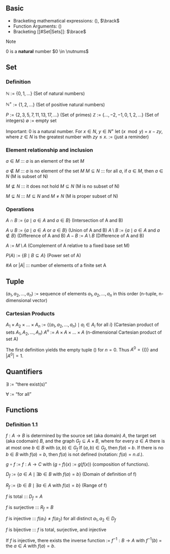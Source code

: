 ## Basic
- Bracketing mathematical expressions: $\lparen \rparen$, $\brack$
- Function Arguments: $\lparen \rparen$
- Bracketing [[#Set|Sets]]: $\brace$

>[!Note]
>0 is a **natural** number $0 \in \nutnums$
>


## Set
### Definition
$\mathbb{N}$ := $\{0, 1, \ldots\}$ (Set of natural numbers)
<!--SR:!2024-10-07,4,274-->
$\mathbb{N}^+$ := $\{1, 2, \ldots\}$ (Set of positive natural numbers)
<!--SR:!2024-10-07,4,274-->
$P$ := $\{2, 3, 5, 7, 11, 13, 17, \ldots\}$ (Set of primes)
$\mathbb{Z}$ := $\{\ldots, -2, -1, 0, 1, 2, \ldots\}$ (Set of integers)
$\emptyset$ := empty set
<!--SR:!2024-10-06,3,250-->
Important: $0$ is a natural number.
For $x \in N$, $y \in N^+$ let $(x \mod y)$ = $x - zy$, where $z \in N$ is the greatest number with $zy \leq x$. := (just a reminder)
<!--SR:!2024-10-07,4,274-->
### Element relationship and inclusion
$a \in M$ ::: $a$ is an element of the set $M$
<!--SR:!2024-10-07,4,274!2000-01-01,1,250-->
$a \notin M$ ::: $a$ is no element of the set $M$
$M \subseteq N$ ::: for all $a$, if $a \in M$, then $a \in N$ (M is subset of N)
<!--SR:!2024-10-07,4,274!2000-01-01,1,250-->
$M \not\subseteq N$ ::: it does not hold $M \subseteq N$ (M is no subset of N)
<!--SR:!2000-01-01,1,250!2024-10-07,4,274-->
$M \subsetneq N$ ::: $M \subseteq N$ and $M \neq N$ (M is proper subset of N)
<!--SR:!2024-10-06,3,254!2000-01-01,1,250-->
### Operations
$A \cap B$ := $\{a \mid a \in A \text{ and } a \in B\}$ (Intersection of A and B)
<!--SR:!2024-10-04,1,234-->
$A \cup B$ := $\{a \mid a \in A \text{ or } a \in B\}$ (Union of A and B)
$A \setminus B$ := $\{a \mid a \in A \text{ and } a \notin B\}$ (Difference of A and B)
$A - B$ := $A \setminus B$ (Difference of A and B)
<!--SR:!2024-10-06,3,254-->
$A$ := $M \setminus A$ (Complement of A relative to a fixed base set M)
<!--SR:!2024-10-04,1,234-->
$P(A)$ := $\{B \mid B \subseteq A\}$ (Power set of A)
<!--SR:!2024-10-04,1,234-->
$\#A$ or $|A|$ ::: number of elements of a finite set A
<!--SR:!2024-10-07,4,270!2000-01-01,1,250-->
## Tuple
$(a_1, a_2, \ldots, a_n)$ := sequence of elements $a_1, a_2, \ldots, a_n$ in this order (n-tuple, n-dimensional vector)
<!--SR:!2024-10-07,4,274-->
### Cartesian Products
$A_1 \times A_2 \times \ldots \times A_n$ := $\{(a_1, a_2, \ldots, a_n) \mid a_i \in A_i \text{ for all } i\}$ (Cartesian product of sets $A_1,A_2, \ldots, A_n$)
$A^n$ := $A \times A \times \ldots \times A$ (n-dimensional Cartesian product of set A)
<!--SR:!2024-10-04,1,234-->
The first definition yields the empty tuple $( )$ for $n = 0$. Thus $A^0 = \{( )\}$ and $|A^0| = 1$.
## Quantifiers
$\exists$ := “there exist(s)”
<!--SR:!2024-10-07,4,274-->
$\forall$ := “for all”
## Functions
### Definition 1.1
$f : A \to B$ is determined by the source set (aka domain) $A$, the target set (aka codomain) $B$, and the graph $G_f \subseteq A \times B$, where for every $a \in A$ there is at most one $b \in B$ with $(a, b) \in G_f$
If $(a, b) \in G_f$, then $f(a)$ = $b$.
If there is no $b \in B$ with $f(a) = b$, then $f(a)$ is not defined (notation: $f(a) = n.d.$).

$g \circ f$ := $f : A \to C$ with $(g \circ f)(x)$ := $g(f(x))$ (composition of functions).
<!--SR:!2024-10-06,3,254-->
$D_f$ := $\{a \in A \mid \exists b \in B \text{ with } f(a) = b\}$ (Domain of definition of f)
<!--SR:!2024-10-06,3,254-->
$R_f$ := $\{b \in B \mid \exists a \in A \text{ with } f(a) = b\}$ (Range of f)
<!--SR:!2024-10-07,4,270-->
$f$ is total ::: $D_f = A$
<!--SR:!2024-10-06,3,254!2000-01-01,1,250-->
$f$ is surjective ::: $R_f = B$
<!--SR:!2000-01-01,1,250!2024-10-06,3,254-->
$f$ is injective ::: $f(a_1) \neq f(a_2)$ for all distinct $a_1, a_2 \in D_f$
<!--SR:!2000-01-01,1,250!2024-10-06,3,254-->
$f$ is bijective ::: $f$ is total, surjective, and injective
<!--SR:!2024-10-07,4,274!2000-01-01,1,250-->
If $f$ is injective, there exists the inverse function := $f^{-1} : B \to A$ with $f^{-1}(b)$ = the $a \in A$ with $f(a) = b$.
<!--SR:!2024-10-06,3,254-->

